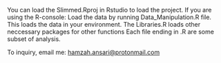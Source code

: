 You can load the Slimmed.Rproj in Rstudio to load the project.
If you are using the R-console:
    Load the data by running Data_Manipulation.R file. This loads the data in your environment.
    The Libraries.R loads other neccessary packages for other functions
    Each file ending in .R are some subset of analysis.

To inquiry, email me: hamzah.ansari@protonmail.com
